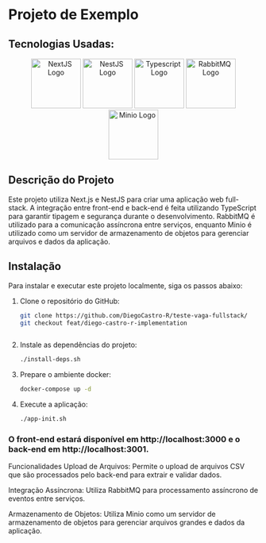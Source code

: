 # Projeto de Exemplo

## Tecnologias Usadas:

<p align="center">
  <img src="https://cdn.worldvectorlogo.com/logos/next-js.svg" alt="NextJS Logo" width="100" height="100">
  <img src="https://ih1.redbubble.net/image.1084299841.8155/tst,small,507x507-pad,600x600,f8f8f8.jpg" alt="NestJS Logo" width="100" height="100">
  <img src="https://cdn.iconscout.com/icon/free/png-256/free-typescript-1174965.png" alt="Typescript Logo" width="100" height="100">
  <img src="https://media.dev.to/cdn-cgi/image/width=1080,height=1080,fit=cover,gravity=auto,format=auto/https%3A%2F%2Fdev-to-uploads.s3.amazonaws.com%2Fuploads%2Farticles%2Fcsanba2xewj1pw2zprlh.png" alt="RabbitMQ Logo" width="100" height="100">
  <img src="https://images.peerspot.com/image/upload/c_scale,f_auto,q_auto,w_200/w9l593yvqnusnz7stqcq6fcnvf6o.png" alt="Minio Logo" width="100" height="100">
</p>

## Descrição do Projeto

Este projeto utiliza Next.js e NestJS para criar uma aplicação web full-stack. A integração entre front-end e back-end é feita utilizando TypeScript para garantir tipagem e segurança durante o desenvolvimento. RabbitMQ é utilizado para a comunicação assíncrona entre serviços, enquanto Minio é utilizado como um servidor de armazenamento de objetos para gerenciar arquivos e dados da aplicação.

## Instalação

Para instalar e executar este projeto localmente, siga os passos abaixo:

1. Clone o repositório do GitHub:

   ```bash
   git clone https://github.com/DiegoCastro-R/teste-vaga-fullstack/
   git checkout feat/diego-castro-r-implementation



2. Instale as dependências do projeto:

    ```bash
    ./install-deps.sh

3. Prepare o ambiente docker:
    ```bash
    docker-compose up -d


3. Execute a aplicação:

    ```bash
    ./app-init.sh
    
  ### O front-end estará disponível em http://localhost:3000 e o back-end em http://localhost:3001.  

Funcionalidades
Upload de Arquivos: Permite o upload de arquivos CSV que são processados pelo back-end para extrair e validar dados.

Integração Assíncrona: Utiliza RabbitMQ para processamento assíncrono de eventos entre serviços.

Armazenamento de Objetos: Utiliza Minio como um servidor de armazenamento de objetos para gerenciar arquivos grandes e dados da aplicação.

